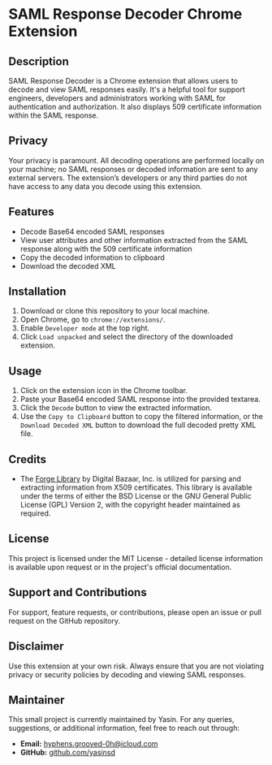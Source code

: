 # SAML Response Decoder Chrome Extension

## Description
SAML Response Decoder is a Chrome extension that allows users to decode and view SAML responses easily. It's a helpful tool for support engineers, developers and administrators working with SAML for authentication and authorization.
It also displays 509 certificate information within the SAML response.  

## Privacy
Your privacy is paramount. All decoding operations are performed locally on your machine; no SAML responses or decoded information are sent to any external servers. The extension’s developers or any third parties do not have access to any data you decode using this extension.

## Features
- Decode Base64 encoded SAML responses
- View user attributes and other information extracted from the SAML response along with the 509 certificate information
- Copy the decoded information to clipboard
- Download the decoded XML

## Installation
1. Download or clone this repository to your local machine.
2. Open Chrome, go to `chrome://extensions/`.
3. Enable `Developer mode` at the top right.
4. Click `Load unpacked` and select the directory of the downloaded extension.

## Usage
1. Click on the extension icon in the Chrome toolbar.
2. Paste your Base64 encoded SAML response into the provided textarea.
3. Click the `Decode` button to view the extracted information.
4. Use the `Copy to Clipboard` button to copy the filtered information, or the `Download Decoded XML` button to download the full decoded pretty XML file.

## Credits
- The [Forge Library](https://github.com/digitalbazaar/forge) by Digital Bazaar, Inc. is utilized for parsing and extracting information from X509 certificates. This library is available under the terms of either the BSD License or the GNU General Public License (GPL) Version 2, with the copyright header maintained as required.

## License
This project is licensed under the MIT License - detailed license information is available upon request or in the project's official documentation.

## Support and Contributions
For support, feature requests, or contributions, please open an issue or pull request on the GitHub repository.

## Disclaimer
Use this extension at your own risk. Always ensure that you are not violating privacy or security policies by decoding and viewing SAML responses.

## Maintainer
This small project is currently maintained by Yasin. For any queries, suggestions, or additional information, feel free to reach out through:
- **Email:** hyphens.grooved-0h@icloud.com
- **GitHub:** [github.com/yasinsd](https://github.com/yasinsd)
